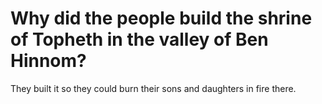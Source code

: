 # Why did the people build the shrine of Topheth in the valley of Ben Hinnom?

They built it so they could burn their sons and daughters in fire there.
